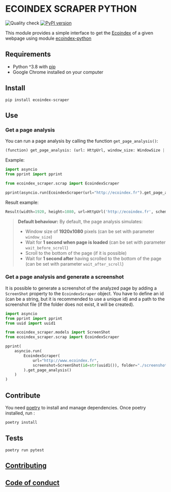 # ECOINDEX SCRAPER PYTHON

![Quality check](https://github.com/cnumr/ecoindex_scrap_python/workflows/Quality%20checks/badge.svg)
[![PyPI version](https://badge.fury.io/py/ecoindex-scraper.svg)](https://badge.fury.io/py/ecoindex-scraper)

This module provides a simple interface to get the [Ecoindex](http://www.ecoindex.fr) of a given webpage using module [ecoindex-python](https://pypi.org/project/ecoindex/)

## Requirements

- Python ^3.8 with [pip](https://pip.pypa.io/en/stable/installation/)
- Google Chrome installed on your computer

## Install

```shell
pip install ecoindex-scraper
```

## Use

### Get a page analysis

You can run a page analysis by calling the function `get_page_analysis()`:

```python
(function) get_page_analysis: (url: HttpUrl, window_size: WindowSize | None = WindowSize(width=1920, height=1080), wait_before_scroll: int | None = 1, wait_after_scroll: int | None = 1) -> Coroutine[Any, Any, Result]
```

Example:

```python
import asyncio
from pprint import pprint

from ecoindex_scraper.scrap import EcoindexScraper

pprint(asyncio.run(EcoindexScraper(url="http://ecoindex.fr").get_page_analysis()))
```

Result example:

```python
Result(width=1920, height=1080, url=HttpUrl('http://ecoindex.fr', scheme='http', host='ecoindex.fr', tld='fr', host_type='domain'), size=422.126, nodes=54, requests=12, grade='A', score=86.0, ges=1.28, water=1.92, date=datetime.datetime(2021, 10, 8, 10, 20, 14, 73831), page_type=None)
```

> **Default behaviour:** By default, the page analysis simulates:
>
> - Window size of **1920x1080** pixels (can be set with parameter `window_size`)
> - Wait for **1 second when page is loaded** (can be set with parameter `wait_before_scroll`)
> - Scroll to the bottom of the page (if it is possible)
> - Wait for **1 second after** having scrolled to the bottom of the page (can be set with parameter `wait_after_scroll`)

### Get a page analysis and generate a screenshot

It is possible to generate a screenshot of the analyzed page by adding a `ScreenShot` property to the `EcoindexScraper` object.
You have to define an id (can be a string, but it is recommended to use a unique id) and a path to the screenshot file (if the folder does not exist, it will be created).

```python
import asyncio
from pprint import pprint
from uuid import uuid1

from ecoindex_scraper.models import ScreenShot
from ecoindex_scraper.scrap import EcoindexScraper

pprint(
    asyncio.run(
        EcoindexScraper(
            url="http://www.ecoindex.fr",
            screenshot=ScreenShot(id=str(uuid1()), folder="./screenshots"),
        ).get_page_analysis()
    )
)
```

## Contribute

You need [poetry](https://python-poetry.org/) to install and manage dependencies. Once poetry installed, run :

```bash
poetry install
```

## Tests

```shell
poetry run pytest
```

## [Contributing](CONTRIBUTING.md)

## [Code of conduct](CODE_OF_CONDUCT.md)
